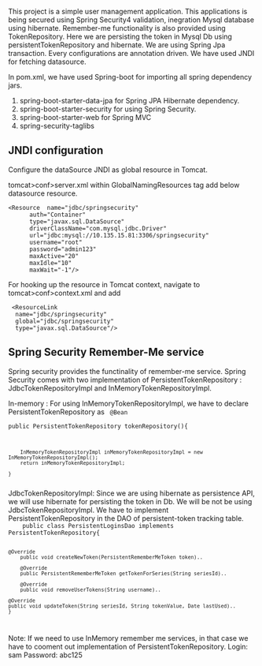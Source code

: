 This project is a simple user management application. This applications is being secured using Spring Security4 validation, inegration Mysql database using hibernate. Remember-me functionality is also provided using TokenRepository. Here we are persisting the token in Mysql Db using persistentTokenRepository and hibernate. We are using Spring Jpa transaction. Every configurations are annotation driven. We have used JNDI for fetching datasource.

In pom.xml, we have used Spring-boot for importing all spring dependency jars.

1. spring-boot-starter-data-jpa for Spring JPA Hibernate dependency.
2. spring-boot-starter-security for using Spring Security.
3. spring-boot-starter-web for Spring MVC
4. spring-security-taglibs

JNDI configuration
-----------------------
Configure the dataSource JNDI as global resource in Tomcat.

tomcat>conf>server.xml within GlobalNamingResources tag add below datasource resource.


	<Resource  name="jdbc/springsecurity"
		  auth="Container"
		  type="javax.sql.DataSource"
		  driverClassName="com.mysql.jdbc.Driver"
		  url="jdbc:mysql://10.135.15.81:3306/springsecurity"
		  username="root"
		  password="admin123"
		  maxActive="20"
		  maxIdle="10"
		  maxWait="-1"/>
     
 For hooking up the resource in Tomcat context, navigate to tomcat>conf>context.xml and add

     <ResourceLink
	  name="jdbc/springsecurity"
	  global="jdbc/springsecurity"
	  type="javax.sql.DataSource"/>


Spring Security Remember-Me service
-----------------------------------------------
Spring security provides the functinality of remember-me service. 
Spring Security comes with two implementation of PersistentTokenRepository : JdbcTokenRepositoryImpl and InMemoryTokenRepositoryImpl.

In-memory : For using InMemoryTokenRepositoryImpl, we have to declare PersistentTokenRepository as
<code>
   @Bean   
    public PersistentTokenRepository tokenRepository(){
    
        InMemoryTokenRepositoryImpl inMemoryTokenRepositoryImpl = new InMemoryTokenRepositoryImpl();
        return inMemoryTokenRepositoryImpl;
	
    }
</code>  
JdbcTokenRepositoryImpl: Since we are using hibernate as persistence API, we will use hibernate for persisting the token in Db. We will be not be using JdbcTokenRepositoryImpl.
We have to implement PersistentTokenRepository in the DAO of persistent-token tracking table.

<code>
	public class PersistentLoginsDao implements PersistentTokenRepository{

	@Override
    	public void createNewToken(PersistentRememberMeToken token)..
    
    	@Override
    	public PersistentRememberMeToken getTokenForSeries(String seriesId)..
    
    	@Override
    	public void removeUserTokens(String username)..
    
   	@Override
   	public void updateToken(String seriesId, String tokenValue, Date lastUsed)..
	}
</code>

Note: If we need to use InMemory remember me services, in that case we have to cooment out implementation of PersistentTokenRepository.
Login: sam
Password: abc125


